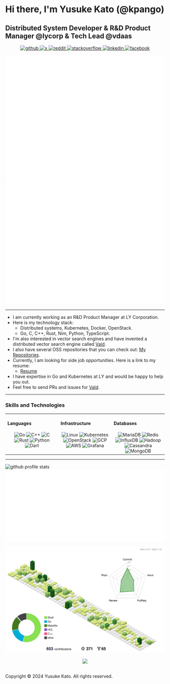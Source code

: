 # Hi there, I'm Yusuke Kato (@kpango)
## Distributed System Developer & R&D Product Manager @lycorp & Tech Lead @vdaas

<p align="center">
  <a href="https://github.com/kpango" target="_blank">
    <img src="https://img.shields.io/badge/github-%2324292e.svg?&style=for-the-badge&logo=github&logoColor=white" alt="github" />
  </a>
  <a href="https://x.com/kpang0" target="_blank">
    <img src="https://img.shields.io/badge/X-000?&style=for-the-badge&logo=x&logoColor=white" alt="x" />
  </a>
  <a href="https://www.reddit.com/user/kpang0" target="_blank">
    <img src="https://img.shields.io/badge/reddit-000?&style=for-the-badge&logo=reddit&logoColor=FF4500" alt="reddit" />
  </a>
  <a href="https://stackoverflow.com/users/15798596" target="_blank">
    <img src="https://img.shields.io/badge/stackoverflow-%23F28032.svg?&style=for-the-badge&logo=stackoverflow&logoColor=white" alt="stackoverflow" />
  </a>
  <a href="https://linkedin.com/in/kpango" target="_blank">
    <img src="https://img.shields.io/badge/linkedin-%231E77B5.svg?&style=for-the-badge&logo=linkedin&logoColor=white" alt="linkedin" />
  </a>
  <a href="https://www.facebook.com/kpango0114" target="_blank">
    <img src="https://img.shields.io/badge/facebook-%232E87FB.svg?&style=for-the-badge&logo=facebook&logoColor=white" alt="facebook" />
  </a>
</p>
<p align="center">
  <picture>
    <source media="(prefers-color-scheme: light)"  srcset="output/metrics.base.svg" width="50%" />
    <source media="(prefers-color-scheme: dark)"  srcset="output/metrics.base.svg" width="50%" />
    <img alt="github profile details"    src="https://raw.githubusercontent.com/kpango/kpango/refs/heads/master/output/metrics.base.svg" />
  </picture>
  <picture>
   	<source media="(prefers-color-scheme: dark)"  srcset="output/details.svg" width="49%" />
	<source media="(prefers-color-scheme: light)" srcset="output/details.svg" width="49%" />
	<img alt="github profile details"    src="https://raw.githubusercontent.com/kpango/kpango/refs/heads/master/output/details.svg" />
  </picture>
</p>

---

- I am currently working as an R&D Product Manager at LY Corporation.
- Here is my technology stack:
  - Distributed systems, Kubernetes, Docker, OpenStack.
  - Go, C, C++, Rust, Nim, Python, TypeScript.
- I'm also interested in vector search engines and have invented a distributed vector search engine called [Vald](https://vald.vdaas.org).
- I also have several OSS repositories that you can check out: [My Repositories](https://github.com/kpango?tab=repositories).
- Currently, I am looking for side job opportunities. Here is a link to my resume:
  - [Resume](https://kpango.com)
- I have expertise in Go and Kubernetes at LY and would be happy to help you out.
- Feel free to send PRs and issues for [Vald](https://github.com/vdaas/vald).

---

### Skills and Technologies

<table>
<tr>
<td valign="top" width="33%">

#### Languages  
<div align="center">  
  <img src="https://profilinator.rishav.dev/skills-assets/go-original.svg" alt="Go" height="50" />
  <img src="https://profilinator.rishav.dev/skills-assets/cplusplus-original.svg" alt="C++" height="50" />
  <img src="https://profilinator.rishav.dev/skills-assets/c-original.svg" alt="C" height="50" />
  <img src="https://profilinator.rishav.dev/skills-assets/rust-plain.svg" alt="Rust" height="50" />
  <img src="https://profilinator.rishav.dev/skills-assets/python-original.svg" alt="Python" height="50" />
  <img src="https://profilinator.rishav.dev/skills-assets/dartlang-icon.svg" alt="Dart" height="50" />
</div>

</td>
<td valign="top" width="33%">

#### Infrastructure  
<div align="center">  
  <img src="https://profilinator.rishav.dev/skills-assets/linux-original.svg" alt="Linux" height="50" />
  <img src="https://profilinator.rishav.dev/skills-assets/kubernetes-icon.svg" alt="Kubernetes" height="50" />
  <img src="https://profilinator.rishav.dev/skills-assets/openstack.png" alt="OpenStack" height="50" />
  <img src="https://profilinator.rishav.dev/skills-assets/google_cloud-icon.svg" alt="GCP" height="50" />
  <img src="https://profilinator.rishav.dev/skills-assets/amazonwebservices-original-wordmark.svg" alt="AWS" height="50" />
  <img src="https://profilinator.rishav.dev/skills-assets/grafana.png" alt="Grafana" height="50" />
</div>

</td>
<td valign="top" width="33%">

#### Databases  
<div align="center">  
  <img src="https://profilinator.rishav.dev/skills-assets/mariadb.png" alt="MariaDB" height="50" />
  <img src="https://profilinator.rishav.dev/skills-assets/redis-original-wordmark.svg" alt="Redis" height="50" />
  <img src="https://profilinator.rishav.dev/skills-assets/influxdb.svg" alt="InfluxDB" height="50" />
  <img src="https://profilinator.rishav.dev/skills-assets/apache_hadoop-icon.svg" alt="Hadoop" height="50" />
  <img src="https://profilinator.rishav.dev/skills-assets/apache_cassandra-icon.svg" alt="Cassandra" height="50" />
  <img src="https://profilinator.rishav.dev/skills-assets/mongodb-original-wordmark.svg" alt="MongoDB" height="50" />
</div>

</td>
</tr>
</table>

---

<p align="left">
  <picture>
    <source media="(prefers-color-scheme: light)" srcset="https://github-readme-stats.vercel.app/api?username=kpango&show_icons=true&theme=tokyonight&count_private=true&hide=issues,prs" width="50%" />
    <source media="(prefers-color-scheme: dark)" srcset="https://github-readme-stats.vercel.app/api?username=kpango&show_icons=true&theme=tokyonight&count_private=true&hide=issues,prs" width="50%" />
    <img alt="github profile stats" src="https://github-readme-stats.vercel.app/api?username=kpango&show_icons=true&theme=tokyonight&count_private=true&hide=issues,prs" />
  </picture>
  <picture>
    <source media="(prefers-color-scheme: light)" srcset="https://raw.githubusercontent.com/kpango/kpango/refs/heads/master/output/metrics.plugin.achievements.compact.svg" width="49%" />
    <source media="(prefers-color-scheme: dark)" srcset="https://raw.githubusercontent.com/kpango/kpango/refs/heads/master/output/metrics.plugin.achievements.compact.svg" width="49%" />
    <img alt="metrics achievements" src="https://raw.githubusercontent.com/kpango/kpango/refs/heads/master/output/metrics.plugin.achievements.compact.svg" />
  </picture>
</p>

<p align="left">
  <picture>
    <source media="(prefers-color-scheme: dark)" srcset="https://raw.githubusercontent.com/kpango/kpango/output-3d-contrib/night.svg" />
    <source media="(prefers-color-scheme: light)" srcset="https://raw.githubusercontent.com/kpango/kpango/output-3d-contrib/day.svg" />
    <img alt="github contributions chart" src="https://raw.githubusercontent.com/kpango/kpango/output-3d-contrib/day.svg" />
  </picture>
</p>

<div align="center">
  <img src="https://komarev.com/ghpvc/?username=kpango&&style=flat-square" align="center" />
</div>

<br/>

Copyright © 2024 Yusuke Kato. All rights reserved.

